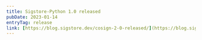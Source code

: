 ```yaml
---
title: Sigstore-Python 1.0 released
pubDate: 2023-01-14
entryTag: release
link: [https://blog.sigstore.dev/cosign-2-0-released/](https://blog.sigstore.dev/announcing-the-1-0-release-of-sigstore-python-4f5d718b468d/)
---
```


